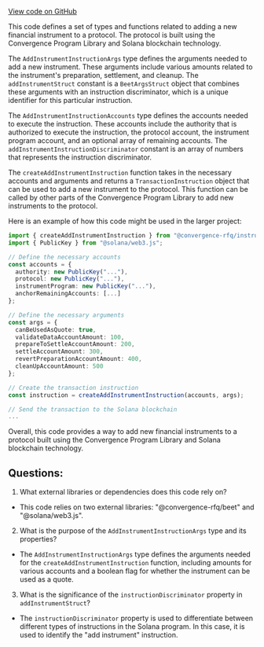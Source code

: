 [View code on GitHub](https://github.com/convergence-rfq/convergence-program-library/rfq/js/generated/instructions/addInstrument.d.ts)

This code defines a set of types and functions related to adding a new financial instrument to a protocol. The protocol is built using the Convergence Program Library and Solana blockchain technology. 

The `AddInstrumentInstructionArgs` type defines the arguments needed to add a new instrument. These arguments include various amounts related to the instrument's preparation, settlement, and cleanup. The `addInstrumentStruct` constant is a `BeetArgsStruct` object that combines these arguments with an instruction discriminator, which is a unique identifier for this particular instruction. 

The `AddInstrumentInstructionAccounts` type defines the accounts needed to execute the instruction. These accounts include the authority that is authorized to execute the instruction, the protocol account, the instrument program account, and an optional array of remaining accounts. The `addInstrumentInstructionDiscriminator` constant is an array of numbers that represents the instruction discriminator. 

The `createAddInstrumentInstruction` function takes in the necessary accounts and arguments and returns a `TransactionInstruction` object that can be used to add a new instrument to the protocol. This function can be called by other parts of the Convergence Program Library to add new instruments to the protocol. 

Here is an example of how this code might be used in the larger project:

```typescript
import { createAddInstrumentInstruction } from "@convergence-rfq/instrument";
import { PublicKey } from "@solana/web3.js";

// Define the necessary accounts
const accounts = {
  authority: new PublicKey("..."),
  protocol: new PublicKey("..."),
  instrumentProgram: new PublicKey("..."),
  anchorRemainingAccounts: [...]
};

// Define the necessary arguments
const args = {
  canBeUsedAsQuote: true,
  validateDataAccountAmount: 100,
  prepareToSettleAccountAmount: 200,
  settleAccountAmount: 300,
  revertPreparationAccountAmount: 400,
  cleanUpAccountAmount: 500
};

// Create the transaction instruction
const instruction = createAddInstrumentInstruction(accounts, args);

// Send the transaction to the Solana blockchain
...
```

Overall, this code provides a way to add new financial instruments to a protocol built using the Convergence Program Library and Solana blockchain technology.
## Questions: 
 1. What external libraries or dependencies does this code rely on?
- This code relies on two external libraries: "@convergence-rfq/beet" and "@solana/web3.js".

2. What is the purpose of the `AddInstrumentInstructionArgs` type and its properties?
- The `AddInstrumentInstructionArgs` type defines the arguments needed for the `createAddInstrumentInstruction` function, including amounts for various accounts and a boolean flag for whether the instrument can be used as a quote.

3. What is the significance of the `instructionDiscriminator` property in `addInstrumentStruct`?
- The `instructionDiscriminator` property is used to differentiate between different types of instructions in the Solana program. In this case, it is used to identify the "add instrument" instruction.